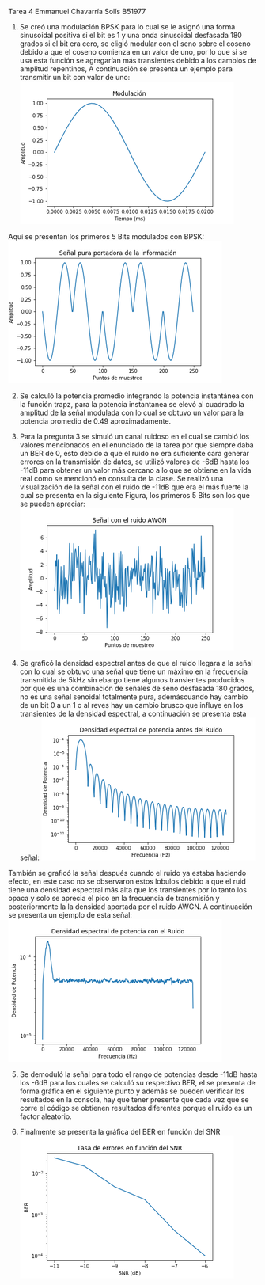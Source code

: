 Tarea 4
Emmanuel Chavarría Solís 
B51977

1. Se creó una modulación BPSK para lo cual se le asignó una forma sinusoidal positiva si el bit es 1
y una onda sinusoidal desfasada 180 grados si el bit era cero, se eligió modular con el seno sobre
el coseno debido a que el coseno comienza en un valor de uno, por lo que si se usa esta función se
agregarían más transientes debido a los cambios de amplitud repentinos, A continuación se presenta un
ejemplo para transmitir un bit con valor de uno:
![1](onda.png)

Aquí se presentan los primeros 5 Bits modulados con BPSK:
![2](PrimerosBits.png)

2. Se calculó la potencia promedio integrando la potencia instantánea con la función trapz, para la 
potencia instantanea se elevó al cuadrado la amplitud de la señal modulada con lo cual se obtuvo un 
valor para la potencia promedio de 0.49 aproximadamente.

3. Para la pregunta 3 se simuló un canal ruidoso en el cual se cambió los valores mencionados en el 
enunciado de la tarea por que siempre daba un BER de 0, esto debido a que el ruido no era suficiente
cara generar errores en la transmisión de datos, se utilizó valores de -6dB hasta los -11dB para 
obtener un valor más cercano a lo que se obtiene en la vida real como se mencionó en consulta de la 
clase. Se realizó una visualización de la señal con el ruido de -11dB que era el más fuerte la cual 
se presenta en la siguiente Figura, los primeros 5 Bits son los que se pueden apreciar:
![3](PrimerosBitsRuidosos.png)


4. Se graficó la densidad espectral antes de que el ruido llegara a la señal con lo cual se obtuvo 
una señal que tiene un máximo en la frecuencia transmitida de 5kHz sin ebargo tiene algunos transientes
producidos por que es una combinación de señales de seno desfasada 180 grados, no es una señal senoidal 
totalmente pura, ademáscuando hay cambio de un bit 0 a un 1 o al reves hay un cambio brusco que influye
en los transientes de la densidad espectral, a continuación se presenta esta señal:
![4](PSDantes.png)

También se graficó la señal después cuando el ruido ya estaba haciendo efecto, en este caso no se
observaron estos lobulos debido a que el ruid tiene una densidad espectral más alta que los transientes
por lo tanto los opaca y solo se aprecia el pico en la frecuencia de transmisión y posteriormente la
la densidad aportada por el ruido AWGN. A continuación se presenta un ejemplo de esta señal:
![5](PSDdespues.png)

5. Se demoduló la señal para todo el rango de potencias desde -11dB hasta los -6dB para los cuales 
se calculó su respectivo BER, el se presenta de forma gráfica en el siguiente punto y además se pueden
verificar los resultados en la consola, hay que tener presente que cada vez que se corre el código se 
obtienen resultados diferentes porque el ruido es un factor aleatorio.

6. Finalmente se presenta la gráfica del BER en función del SNR
![6](BERvsSNR.png)

